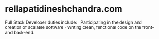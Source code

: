 # rellapatidineshchandra.com
Full Stack Developer duties include: · Participating in the design and creation of scalable software · Writing clean, functional code on the front- and back-end.
